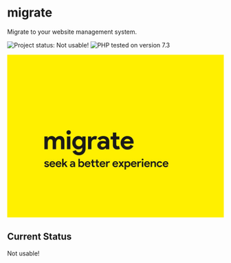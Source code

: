 # migrate

Migrate to your website management system.

![Project status: Not usable!](https://img.shields.io/badge/Status-Not%20Useable-red.svg?style=flat-square)
![PHP tested on version 7.3](https://img.shields.io/badge/PHP-Tested%207.3-8892bf.svg?style=flat-square)

![cover image](https://raw.githubusercontent.com/ControlledChaos/unbranded-migrate/master/migrate.jpg)

## Current Status

Not usable!
